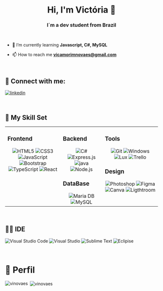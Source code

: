 <h1 align="center">Hi, I'm Victória 👋</h1>
<h3 align="center">I´m a dev student from Brazil</h3>
<br/>

- 🌱 I’m currently learning **Javascript, C#, MySQL**

- 📫 How to reach me **vicamorimnovaes@gmail.com**

<br/>

## 📱 Connect with me:

<a href="https://www.linkedin.com/in/victorianovaes/" target="blank"><img align="center" src="https://img.shields.io/badge/LinkedIn-0077B5?style=for-the-badge&logo=linkedin&logoColor=white" alt="linkedin"/></a>

<br/>

## 🚀 My Skill Set  
<table>
  <tr><td valign="top" width="33%">    
    
### Frontend  
<div align="center">
<img src="https://img.shields.io/badge/HTML-239120?style=for-the-badge&logo=html5&logoColor=white" alt="HTML5"/>
<img src="https://img.shields.io/badge/CSS-239120?&style=for-the-badge&logo=css3&logoColor=white" alt="CSS3"/>
<img src="https://img.shields.io/badge/JavaScript-F7DF1E?style=for-the-badge&logo=javascript&logoColor=black" alt="JavaScript"/>
<img src="https://img.shields.io/badge/Bootstrap-563D7C?style=for-the-badge&logo=bootstrap&logoColor=white" alt="Bootstrap"/>
<img src="https://img.shields.io/badge/TypeScript-007ACC?style=for-the-badge&logo=typescript&logoColor=white" alt="TypeScript"/>
<img src="https://img.shields.io/badge/React-20232A?style=for-the-badge&logo=react&logoColor=61DAFB" alt="React"/>
</div>

</td>
<td valign="top" width="25%">


### Backend  
<div align="center">  
<img src="https://img.shields.io/badge/C%23-239120?style=for-the-badge&logo=c-sharp&logoColor=white" alt="C#"/>  
<img src="https://img.shields.io/badge/Express.js-404D59?style=for-the-badge" alt="Express.js"/>  
<img src="https://img.shields.io/badge/Java-ED8B00?style=for-the-badge&logo=openjdk&logoColor=white" alt="java"/>  
<img src="https://img.shields.io/badge/Node.js-43853D?style=for-the-badge&logo=node.js&logoColor=white" alt="Node.js"/>  
</div>

### DataBase  
<div align="center">  
<img src="https://img.shields.io/badge/MariaDB-003545?style=for-the-badge&logo=mariadb&logoColor=white" alt="Maria DB"/>  
<img src="https://img.shields.io/badge/MySQL-005C84?style=for-the-badge&logo=mysql&logoColor=white" alt="MySQL"/>  
</div>  
</td><td valign="top" width="33%">

### Tools  
<div align="center">  
<img src="https://img.shields.io/badge/GIT-E44C30?style=for-the-badge&logo=git&logoColor=white" alt="Git"/>
<img src="https://img.shields.io/badge/Windows-0078D6?style=for-the-badge&logo=windows&logoColor=white" alt="Windows"/>
<img src="https://img.shields.io/badge/Linux-FCC624?style=for-the-badge&logo=linux&logoColor=black" alt="Lux"/>
<img src="https://img.shields.io/badge/Trello-0052CC?style=for-the-badge&logo=trello&logoColor=white" alt="Trello"/>
</div>

### Design
<div align="center">
<img src="https://img.shields.io/badge/Adobe%20Photoshop-31A8FF?style=for-the-badge&logo=Adobe%20Photoshop&logoColor=black" alt="Photoshop"/>  
<img src="https://img.shields.io/badge/Figma-F24E1E?style=for-the-badge&logo=figma&logoColor=white" alt="Figma"/>  
<img src="https://img.shields.io/badge/Canva-%2300C4CC.svg?&style=for-the-badge&logo=Canva&logoColor=white" alt="Canva"/>  
<img src="https://img.shields.io/badge/Adobe%20Lightroom-31A8FF?style=for-the-badge&logo=Adobe%20Lightroom&logoColor=white" alt="Ligthtroom"/>  
</div>

</td></tr></table>  

<br/>  


## 👩‍💻 IDE


<img src="https://img.shields.io/badge/Visual_Studio_Code-0078D4?style=for-the-badge&logo=visual%20studio%20code&logoColor=white" alt="Visual Studio Code"/> <img src="https://img.shields.io/badge/Visual_Studio-5C2D91?style=for-the-badge&logo=visual%20studio&logoColor=white" alt="Visual Studio"/> <img src="https://img.shields.io/badge/sublime_text-%23575757.svg?&style=for-the-badge&logo=sublime-text&logoColor=important" alt="Sublime Text"/> <img src="https://img.shields.io/badge/Eclipse-2C2255?style=for-the-badge&logo=eclipse&logoColor=white" alt="Eclipise"/>

<br/>

# 🤖 Perfil

<p><img align="left" src="https://github-readme-stats.vercel.app/api/top-langs?username=vinovaes&show_icons=true&locale=en&layout=compact&theme=transparent" alt="vinovaes" /></p>
<p>&nbsp;<img align="center" src="https://github-readme-stats.vercel.app/api?username=vinovaes&show_icons=true&theme=transparent" alt="vinovaes" /></p>

